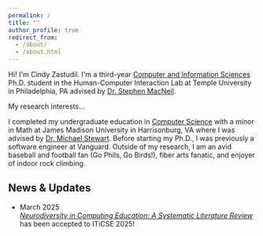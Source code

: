```yaml
---
permalink: /
title: ""
author_profile: true
redirect_from:
  - /about/
  - /about.html
---
```


Hi! I'm Cindy Zastudil. I'm a third-year [Computer and Information Sciences](https://cis.temple.edu/) Ph.D. student in the Human-Computer Interaction Lab at Temple University in Philadelphia, PA advised by [Dr. Stephen MacNeil](https://stevemacn.github.io/).

My research interests...

I completed my undergraduate education in [Computer Science](https://www.jmu.edu/cise/cs/index.shtml) with a minor in Math at James Madison University in Harrisonburg, VA where I was advised by [Dr. Michael Stewart](https://scholar.google.com/citations?user=PE1s-WgAAAAJ&hl=en&oi=ao). Before starting my Ph.D., I was previously a software engineer at Vanguard. Outside of my research, I am an avid baseball and football fan (Go Phils, Go Birds!), fiber arts fanatic, and enjoyer of indoor rock climbing.

<section id="news">
  <h2>News & Updates</h2>
  <div class="news-scroll">
    <ul>
      <li>
        <div class="news-date">March 2025</div>
        <div class="news-text">
          <i><a href="https://www.researchgate.net/publication/390875140_Neurodiversity_in_Computing_Education_Research_A_Systematic_Literature_Review" target="_blank" rel="noopener noreferrer">Neurodiversity in Computing Education: A Systematic Literature Review</a></i> has been accepted to ITiCSE 2025!
        </div>
      </li>
    </ul>
  </div>
</section>
